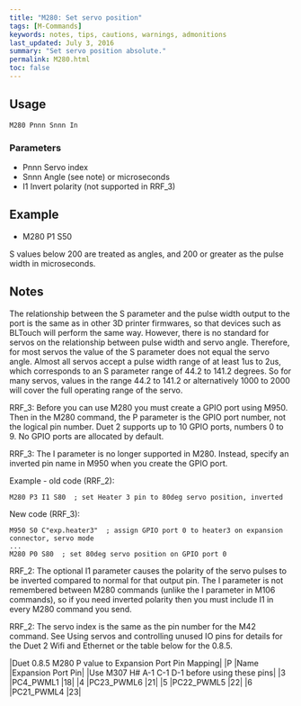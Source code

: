 ```yaml
---
title: "M280: Set servo position" 
tags: [M-Commands]
keywords: notes, tips, cautions, warnings, admonitions
last_updated: July 3, 2016
summary: "Set servo position absolute."
permalink: M280.html
toc: false
---
```



## Usage ##
```
M280 Pnnn Snnn In
```

### Parameters ###

+ Pnnn Servo index
+ Snnn Angle (see note) or microseconds
+ I1 Invert polarity (not supported in RRF_3)

## Example ##

+ M280 P1 S50

S values below 200 are treated as angles, and 200 or greater as the pulse width in microseconds.

## Notes ##

The relationship between the S parameter and the pulse width output to the port is the same as in other 3D printer firmwares, so that devices such as BLTouch will perform the same way. However, there is no standard for servos on the relationship between pulse width and servo angle. Therefore, for most servos the value of the S parameter does not equal the servo angle. Almost all servos accept a pulse width range of at least 1us to 2us, which corresponds to an S parameter range of 44.2 to 141.2 degrees. So for many servos, values in the range 44.2 to 141.2 or alternatively 1000 to 2000 will cover the full operating range of the servo.

RRF_3: Before you can use M280 you must create a GPIO port using M950. Then in the M280 command, the P parameter is the GPIO port number, not the logical pin number. Duet 2 supports up to 10 GPIO ports, numbers 0 to 9. No GPIO ports are allocated by default.

RRF_3: The I parameter is no longer supported in M280. Instead, specify an inverted pin name in M950 when you create the GPIO port.

Example - old code (RRF_2):

```
M280 P3 I1 S80  ; set Heater 3 pin to 80deg servo position, inverted
```

New code (RRF_3):

```
M950 S0 C"exp.heater3"  ; assign GPIO port 0 to heater3 on expansion connector, servo mode
...
M280 P0 S80  ; set 80deg servo position on GPIO port 0
```

RRF_2: The optional I1 parameter causes the polarity of the servo pulses to be inverted compared to normal for that output pin. The I parameter is not remembered between M280 commands (unlike the I parameter in M106 commands), so if you need inverted polarity then you must include I1 in every M280 command you send.

RRF_2: The servo index is the same as the pin number for the M42 command. See Using servos and controlling unused IO pins for details for the Duet 2 Wifi and Ethernet or the table below for the 0.8.5.

|Duet 0.8.5 M280 P value to Expansion Port Pin Mapping|
|P	|Name	|Expansion Port Pin|
|Use M307 H# A-1 C-1 D-1 before using these pins|
|3	|PC4_PWML1	|18|
|4	|PC23_PWML6	|21|
|5	|PC22_PWML5	|22|
|6	|PC21_PWML4	|23|
